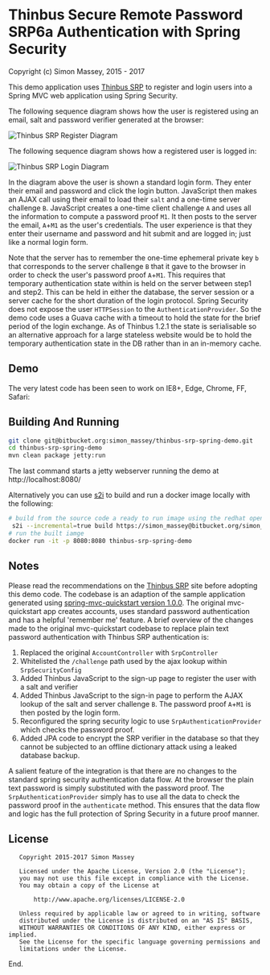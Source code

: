 # Thinbus Secure Remote Password SRP6a Authentication with Spring Security

Copyright (c) Simon Massey, 2015 - 2017
 
This demo application uses [Thinbus SRP](https://bitbucket.org/simon_massey/thinbus-srp-js) to register and login users into a Spring MVC web application using Spring Security. 

The following sequence diagram shows how the user is registered using an email, salt and password verifier generated at the browser: 

![Thinbus SRP Register Diagram](http://simonmassey.bitbucket.io/thinbus/register.png "Thinbus SRP Register Diagram")

The following sequence diagram shows how a registered user is logged in: 

![Thinbus SRP Login Diagram](http://simonmassey.bitbucket.io/thinbus/login.png "Thinbus SRP Login Diagram")

In the diagram above the user is shown a standard login form. They enter their email and password and click the login button. 
JavaScript then makes an AJAX call using their email to load their `salt` and a one-time server challenge `B`. JavaScript creates 
a one-time client challenge `A` and uses all the information to compute a password proof `M1`. It then posts to the server 
the email, `A`+`M1` as the user's credentials. The user experience is that they enter their username and password and hit submit and are logged in; just like a normal login form. 

Note that the server has to remember the one-time ephemeral private key `b` that corresponds to the server challenge `B` that it gave to the browser in order to check the user's password proof `A`+`M1`. This requires that temporary authentication state within is held on the server between step1 and step2. This can be held in either the database, the server session or a server cache for the short duration of the login protocol. Spring Security does not expose the user `HTTPSession` to the `AuthenticationProvider`. So the demo code uses a Guava cache with a timeout to hold the state for the brief period of the login exchange. As of Thinbus 1.2.1 the state is serialisable so an alternative approach for a large stateless website would be to hold the temporary authentication state in the DB rather than in an in-memory cache.  

## Demo

The very latest code has been seen to work on IE8+, Edge, Chrome, FF, Safari: 

## Building And Running

```sh
git clone git@bitbucket.org:simon_massey/thinbus-srp-spring-demo.git
cd thinbus-srp-spring-demo
mvn clean package jetty:run
```

The last command starts a jetty webserver running the demo at http://localhost:8080/

Alternatively you can use [s2i](https://github.com/openshift/source-to-image/releases) to build and run a docker image locally with the following:

```sh
# build from the source code a ready to run image using the redhat openjdk 1.8 build image
 s2i --incremental=true build https://simon_massey@bitbucket.org/simon_massey/thinbus-srp-spring-demo.git registry.access.redhat.com/redhat-openjdk-18/openjdk18-openshift:1.1 thinbus-srp-spring-demo
# run the built iamge
docker run -it -p 8080:8080 thinbus-srp-spring-demo
```

## Notes

Please read the recommendations on the [Thinbus SRP](https://bitbucket.org/simon_massey/thinbus-srp-js) site before adopting this demo code. The codebase is an adaption of the sample application generated using [spring-mvc-quickstart version 1.0.0](https://github.com/kolorobot/spring-mvc-quickstart-archetype). The original mvc-quickstart app creates accounts, uses standard password authentication and has a helpful 'remember me' feature. A brief overview of the changes made to the original mvc-quickstart codebase to replace plain text password authentication with Thinbus SRP authentication is:
 
1. Replaced the original `AccountController` with `SrpController`
1. Whitelisted the `/challenge` path used by the ajax lookup within `SrpSecurityConfig`
1. Added Thinbus JavaScript to the sign-up page to register the user with a salt and verifier
1. Added Thinbus JavaScript to the sign-in page to perform the AJAX lookup of the salt and server challenge `B`. The password proof `A`+`M1` is then posted by the login form. 
1. Reconfigured the spring security logic to use `SrpAuthenticationProvider` which checks the password proof. 
1. Added JPA code to encrypt the SRP verifier in the database so that they cannot be subjected to an offline dictionary attack using a leaked database backup. 

A salient feature of the integration is that there are no changes to the standard spring security authentication data flow. At the browser the plain text password is simply substituted with the password proof. The `SrpAuthenticationProvider` simply has to use all the data to check the password proof in the `authenticate` method. This ensures that the data flow and logic has the full protection of Spring Security in a future proof manner.

## License

```
   Copyright 2015-2017 Simon Massey

   Licensed under the Apache License, Version 2.0 (the "License");
   you may not use this file except in compliance with the License.
   You may obtain a copy of the License at

       http://www.apache.org/licenses/LICENSE-2.0

   Unless required by applicable law or agreed to in writing, software
   distributed under the License is distributed on an "AS IS" BASIS,
   WITHOUT WARRANTIES OR CONDITIONS OF ANY KIND, either express or implied.
   See the License for the specific language governing permissions and
   limitations under the License.
```
   
End.
